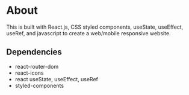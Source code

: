 # About

This is built with React.js, CSS styled components, useState, useEffect, useRef, and javascript to create a web/mobile responsive website.

## Dependencies
- react-router-dom
- react-icons
- react useState, useEffect, useRef
- styled-components



